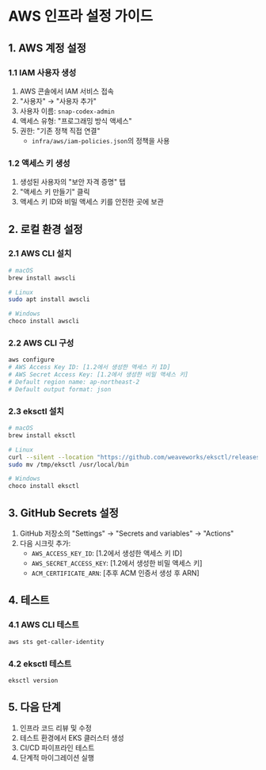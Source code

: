 # AWS 인프라 설정 가이드

## 1. AWS 계정 설정

### 1.1 IAM 사용자 생성
1. AWS 콘솔에서 IAM 서비스 접속
2. "사용자" → "사용자 추가"
3. 사용자 이름: `snap-codex-admin`
4. 액세스 유형: "프로그래밍 방식 액세스"
5. 권한: "기존 정책 직접 연결"
   - `infra/aws/iam-policies.json`의 정책을 사용

### 1.2 액세스 키 생성
1. 생성된 사용자의 "보안 자격 증명" 탭
2. "액세스 키 만들기" 클릭
3. 액세스 키 ID와 비밀 액세스 키를 안전한 곳에 보관

## 2. 로컬 환경 설정

### 2.1 AWS CLI 설치
```bash
# macOS
brew install awscli

# Linux
sudo apt install awscli

# Windows
choco install awscli
```

### 2.2 AWS CLI 구성
```bash
aws configure
# AWS Access Key ID: [1.2에서 생성한 액세스 키 ID]
# AWS Secret Access Key: [1.2에서 생성한 비밀 액세스 키]
# Default region name: ap-northeast-2
# Default output format: json
```

### 2.3 eksctl 설치
```bash
# macOS
brew install eksctl

# Linux
curl --silent --location "https://github.com/weaveworks/eksctl/releases/latest/download/eksctl_$(uname -s)_amd64.tar.gz" | tar xz -C /tmp
sudo mv /tmp/eksctl /usr/local/bin

# Windows
choco install eksctl
```

## 3. GitHub Secrets 설정

1. GitHub 저장소의 "Settings" → "Secrets and variables" → "Actions"
2. 다음 시크릿 추가:
   - `AWS_ACCESS_KEY_ID`: [1.2에서 생성한 액세스 키 ID]
   - `AWS_SECRET_ACCESS_KEY`: [1.2에서 생성한 비밀 액세스 키]
   - `ACM_CERTIFICATE_ARN`: [추후 ACM 인증서 생성 후 ARN]

## 4. 테스트

### 4.1 AWS CLI 테스트
```bash
aws sts get-caller-identity
```

### 4.2 eksctl 테스트
```bash
eksctl version
```

## 5. 다음 단계

1. 인프라 코드 리뷰 및 수정
2. 테스트 환경에서 EKS 클러스터 생성
3. CI/CD 파이프라인 테스트
4. 단계적 마이그레이션 실행 